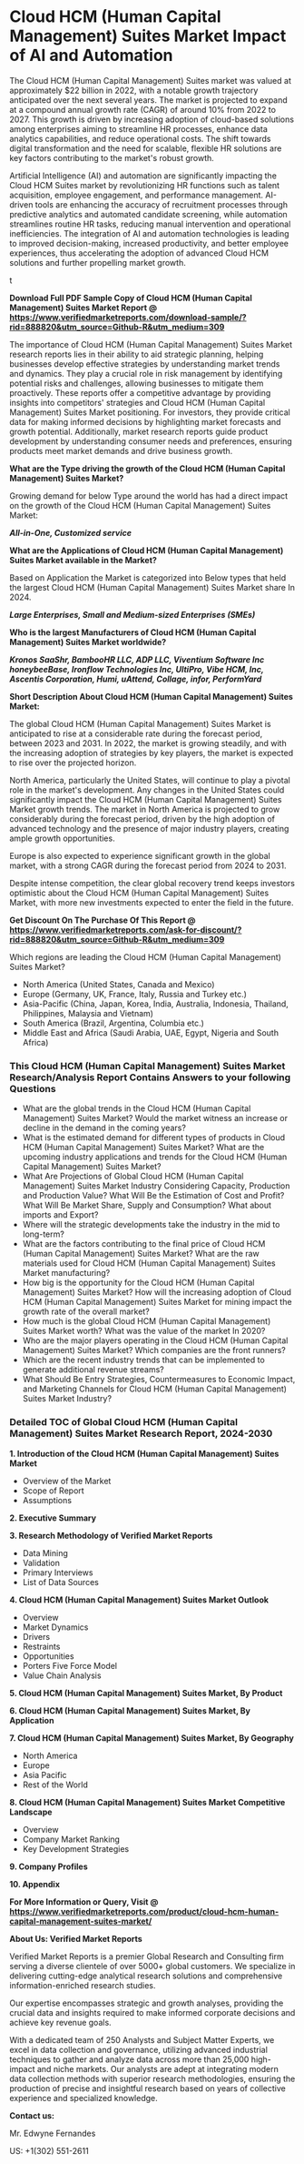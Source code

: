 <meta name="title" content="Global Cloud HCM (Human Capital Management) Suites Market Impact of AI and Automation"><meta name="description" content="The Cloud HCM (Human Capital Management) Suites market was valued at approximately $22 billion in 2022, with a notable growth trajectory anticipated over the next seve"><meta name="title" content="Cloud HCM (Human Capital Management) Suites Market Size, Share, Scope, Trends, Growth, Opportunities, Analysis, Forecast"><h1>Cloud HCM (Human Capital Management) Suites Market Impact of AI and Automation</h1><p>The Cloud HCM (Human Capital Management) Suites market was valued at approximately $22 billion in 2022, with a notable growth trajectory anticipated over the next several years. The market is projected to expand at a compound annual growth rate (CAGR) of around 10% from 2022 to 2027. This growth is driven by increasing adoption of cloud-based solutions among enterprises aiming to streamline HR processes, enhance data analytics capabilities, and reduce operational costs. The shift towards digital transformation and the need for scalable, flexible HR solutions are key factors contributing to the market's robust growth.</p><p>Artificial Intelligence (AI) and automation are significantly impacting the Cloud HCM Suites market by revolutionizing HR functions such as talent acquisition, employee engagement, and performance management. AI-driven tools are enhancing the accuracy of recruitment processes through predictive analytics and automated candidate screening, while automation streamlines routine HR tasks, reducing manual intervention and operational inefficiencies. The integration of AI and automation technologies is leading to improved decision-making, increased productivity, and better employee experiences, thus accelerating the adoption of advanced Cloud HCM solutions and further propelling market growth.</p>t</p><p id="" class=""><strong>Download Full PDF Sample Copy of Cloud HCM (Human Capital Management) Suites Market Report @ <a href="https://www.verifiedmarketreports.com/download-sample/?rid=888820&utm_source=Github-R&utm_medium=309" target="_blank">https://www.verifiedmarketreports.com/download-sample/?rid=888820&utm_source=Github-R&utm_medium=309</a></strong></p><p>The importance of&nbsp;Cloud HCM (Human Capital Management) Suites Market research reports lies in their ability to aid strategic planning, helping businesses develop effective strategies by understanding market trends and dynamics. They play a crucial role in risk management by identifying potential risks and challenges, allowing businesses to mitigate them proactively. These reports offer a competitive advantage by providing insights into competitors' strategies and Cloud HCM (Human Capital Management) Suites Market positioning. For investors, they provide critical data for making informed decisions by highlighting market forecasts and growth potential. Additionally, market research reports guide product development by understanding consumer needs and preferences, ensuring products meet market demands and drive business growth.</p><p><strong>What are the&nbsp;Type driving the growth of the Cloud HCM (Human Capital Management) Suites Market?</strong></p><p id="" class="">Growing demand for below Type around the world has had a direct impact on the growth of the Cloud HCM (Human Capital Management) Suites Market:</p><em><strong>All-in-One, Customized service</strong></em></p><strong>What are the&nbsp;Applications&nbsp;of Cloud HCM (Human Capital Management) Suites Market available in the Market?</strong></p><p id="" class="">Based on Application the Market is categorized into Below types that held the largest Cloud HCM (Human Capital Management) Suites Market share In 2024.</p><em><strong>Large Enterprises, Small and Medium-sized Enterprises (SMEs)</strong></em></p><strong>Who is the largest Manufacturers of Cloud HCM (Human Capital Management) Suites Market worldwide?</strong></p><p><em><strong>Kronos SaaShr, BambooHR LLC, ADP LLC, Viventium Software Inc honeybeeBase, Ironflow Technologies Inc, UltiPro, Vibe HCM, Inc, Ascentis Corporation, Humi, uAttend, Collage, infor, PerformYard</strong></em></p><p id="" class=""><strong>Short Description About Cloud HCM (Human Capital Management) Suites Market:</strong></p><p>The global Cloud HCM (Human Capital Management) Suites Market is anticipated to rise at a considerable rate during the forecast period, between 2023 and 2031. In 2022, the market is growing steadily, and with the increasing adoption of strategies by key players, the market is expected to rise over the projected horizon.</p><p>North America, particularly the United States, will continue to play a pivotal role in the market's development. Any changes in the United States could significantly impact the Cloud HCM (Human Capital Management) Suites Market growth trends. The market in North America is projected to grow considerably during the forecast period, driven by the high adoption of advanced technology and the presence of major industry players, creating ample growth opportunities.</p><p>Europe is also expected to experience significant growth in the global market, with a strong CAGR during the forecast period from 2024 to 2031.</p><p>Despite intense competition, the clear global recovery trend keeps investors optimistic about the Cloud HCM (Human Capital Management) Suites Market, with more new investments expected to enter the field in the future.</p><p id="" class=""><strong>Get Discount On The Purchase Of This Report @ <a href="https://www.verifiedmarketreports.com/ask-for-discount/?rid=888820&utm_source=Github-R&utm_medium=309" target="_blank">https://www.verifiedmarketreports.com/ask-for-discount/?rid=888820&utm_source=Github-R&utm_medium=309</a></strong></p>Which regions are leading the Cloud HCM (Human Capital Management) Suites Market?</p><ul><li>North America (United States, Canada and Mexico)</li><li>Europe (Germany, UK, France, Italy, Russia and Turkey etc.)</li><li>Asia-Pacific (China, Japan, Korea, India, Australia, Indonesia, Thailand, Philippines, Malaysia and Vietnam)</li><li>South America (Brazil, Argentina, Columbia etc.)</li><li>Middle East and Africa (Saudi Arabia, UAE, Egypt, Nigeria and South Africa)</li></ul><h3 id="" class="">This Cloud HCM (Human Capital Management) Suites Market Research/Analysis Report Contains Answers to your following Questions</h3><ul><li>What are the global trends in the Cloud HCM (Human Capital Management) Suites Market? Would the market witness an increase or decline in the demand in the coming years?</li><li>What is the estimated demand for different types of products in Cloud HCM (Human Capital Management) Suites Market? What are the upcoming industry applications and trends for the Cloud HCM (Human Capital Management) Suites Market?</li><li>What Are Projections of Global Cloud HCM (Human Capital Management) Suites Market Industry Considering Capacity, Production and Production Value? What Will Be the Estimation of Cost and Profit? What Will Be Market Share, Supply and Consumption? What about imports and Export?</li><li>Where will the strategic developments take the industry in the mid to long-term?</li><li>What are the factors contributing to the final price of Cloud HCM (Human Capital Management) Suites Market? What are the raw materials used for Cloud HCM (Human Capital Management) Suites Market manufacturing?</li><li>How big is the opportunity for the Cloud HCM (Human Capital Management) Suites Market? How will the increasing adoption of Cloud HCM (Human Capital Management) Suites Market for mining impact the growth rate of the overall market?</li><li>How much is the global Cloud HCM (Human Capital Management) Suites Market worth? What was the value of the market In 2020?</li><li>Who are the major players operating in the Cloud HCM (Human Capital Management) Suites Market? Which companies are the front runners?</li><li>Which are the recent industry trends that can be implemented to generate additional revenue streams?</li><li>What Should Be Entry Strategies, Countermeasures to Economic Impact, and Marketing Channels for Cloud HCM (Human Capital Management) Suites Market Industry?</li></ul><h3 id="" class="">Detailed TOC of Global Cloud HCM (Human Capital Management) Suites Market Research Report, 2024-2030</h3><p id="" class=""><strong>1. Introduction of the Cloud HCM (Human Capital Management) Suites Market</strong></p><ul><li>Overview of the Market</li><li>Scope of Report</li><li>Assumptions</li></ul><p id="" class=""><strong>2. Executive Summary</strong></p><p id="" class=""><strong>3. Research Methodology of Verified Market Reports</strong></p><ul><li>Data Mining</li><li>Validation</li><li>Primary Interviews</li><li>List of Data Sources</li></ul><p id="" class=""><strong>4. Cloud HCM (Human Capital Management) Suites Market Outlook</strong></p><ul><li>Overview</li><li>Market Dynamics</li><li>Drivers</li><li>Restraints</li><li>Opportunities</li><li>Porters Five Force Model</li><li>Value Chain Analysis</li></ul><p id="" class=""><strong>5. Cloud HCM (Human Capital Management) Suites Market, By Product</strong></p><p id="" class=""><strong>6. Cloud HCM (Human Capital Management) Suites Market, By Application</strong></p><p id="" class=""><strong>7. Cloud HCM (Human Capital Management) Suites Market, By Geography</strong></p><ul><li>North America</li><li>Europe</li><li>Asia Pacific</li><li>Rest of the World</li></ul><p id="" class=""><strong>8. Cloud HCM (Human Capital Management) Suites Market Competitive Landscape</strong></p><ul><li>Overview</li><li>Company Market Ranking</li><li>Key Development Strategies</li></ul><p id="" class=""><strong>9. Company Profiles</strong></p><p id="" class=""><strong>10. Appendix</strong></p><p id="" class=""><strong>For More Information or Query, Visit @ <a href="https://www.verifiedmarketreports.com/product/cloud-hcm-human-capital-management-suites-market/" target="_blank">https://www.verifiedmarketreports.com/product/cloud-hcm-human-capital-management-suites-market/</a></strong></p><p id="" class=""><strong>About Us: Verified Market Reports</strong></p><p id="" class="">Verified Market Reports is a premier Global Research and Consulting firm serving a diverse clientele of over 5000+ global customers. We specialize in delivering cutting-edge analytical research solutions and comprehensive information-enriched research studies.</p><p id="" class="">Our expertise encompasses strategic and growth analyses, providing the crucial data and insights required to make informed corporate decisions and achieve key revenue goals.</p><p id="" class="">With a dedicated team of 250 Analysts and Subject Matter Experts, we excel in data collection and governance, utilizing advanced industrial techniques to gather and analyze data across more than 25,000 high-impact and niche markets. Our analysts are adept at integrating modern data collection methods with superior research methodologies, ensuring the production of precise and insightful research based on years of collective experience and specialized knowledge.</p><p id="" class=""><strong>Contact us:</strong></p><p id="" class="">Mr. Edwyne Fernandes</p><p id="" class="">US: +1(302) 551-2611</p>